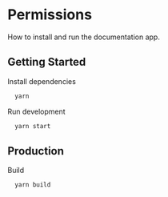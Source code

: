 # Permissions

<p class="description">How to install and run the documentation app.</p>

## Getting Started

Install dependencies

```sh
  yarn
```

Run development

```sh
  yarn start
```

## Production

Build

```sh
  yarn build
```
